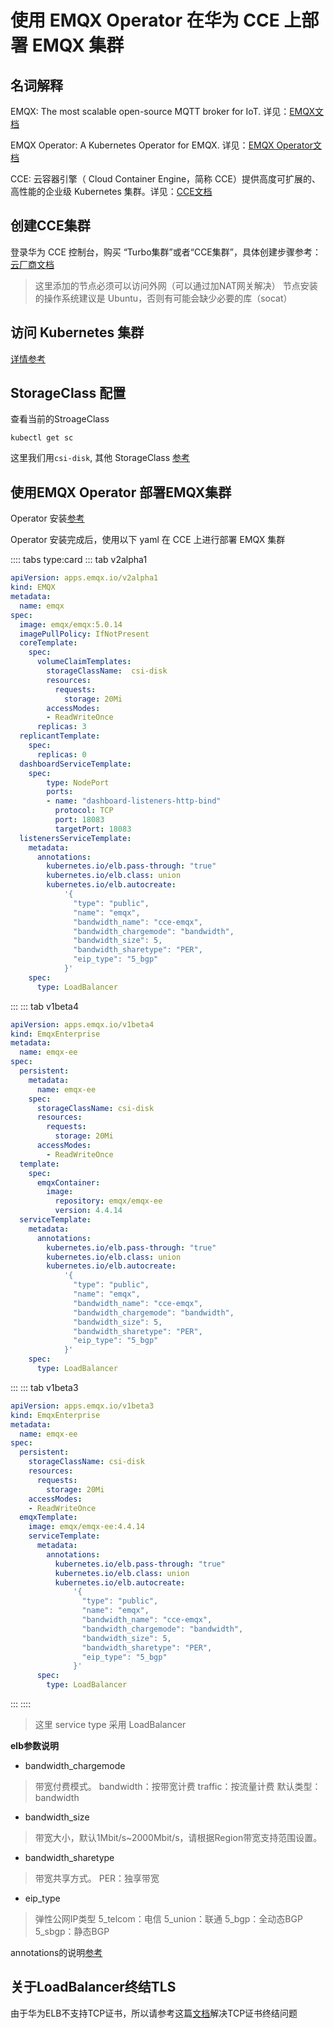 # 使用 EMQX Operator 在华为 CCE 上部署 EMQX 集群

## 名词解释

EMQX: The most scalable open-source MQTT broker for IoT. 详见：[EMQX文档](https://github.com/emqx/emqx)

EMQX Operator: A Kubernetes Operator for EMQX. 详见：[EMQX Operator文档](https://github.com/emqx/emqx-operator)

CCE: 云容器引擎（ Cloud Container Engine，简称 CCE）提供高度可扩展的、高性能的企业级 Kubernetes 集群。详见：[CCE文档](https://support.huaweicloud.com/cce/index.html)

## 创建CCE集群

登录华为 CCE 控制台，购买 “Turbo集群”或者“CCE集群”，具体创建步骤参考：[云厂商文档](https://support.huaweicloud.com/qs-cce/cce_qs_0008.html?utm_source=cce_Growth_map&utm_medium=display&utm_campaign=help_center&utm_content=Growth_map)

> 这里添加的节点必须可以访问外网（可以通过加NAT网关解决）
节点安装的操作系统建议是 Ubuntu，否则有可能会缺少必要的库（socat）

## 访问 Kubernetes 集群
[详情参考](https://support.huaweicloud.com/usermanual-cce/cce_01_0107.html)

## StorageClass 配置

查看当前的StroageClass

```shell
kubectl get sc
```

这里我们用`csi-disk`, 其他 StorageClass [参考](https://support.huaweicloud.com/usermanual-cce/cce_10_0380.html)

## 使用EMQX Operator 部署EMQX集群

Operator 安装[参考](https://github.com/emqx/emqx-operator/blob/main/docs/en_US/getting-started/getting-started.md)

Operator 安装完成后，使用以下 yaml 在 CCE 上进行部署 EMQX 集群

:::: tabs type:card 
::: tab v2alpha1

```yaml
apiVersion: apps.emqx.io/v2alpha1
kind: EMQX
metadata:
  name: emqx
spec:
  image: emqx/emqx:5.0.14
  imagePullPolicy: IfNotPresent
  coreTemplate:
    spec:
      volumeClaimTemplates:
        storageClassName:  csi-disk
        resources:
          requests:
            storage: 20Mi
        accessModes:
        - ReadWriteOnce
      replicas: 3
  replicantTemplate:
    spec:
      replicas: 0
  dashboardServiceTemplate:
    spec:
        type: NodePort
        ports:
        - name: "dashboard-listeners-http-bind"
          protocol: TCP
          port: 18083
          targetPort: 18083
  listenersServiceTemplate:
    metadata:
      annotations:
        kubernetes.io/elb.pass-through: "true"
        kubernetes.io/elb.class: union
        kubernetes.io/elb.autocreate:
            '{
              "type": "public",
              "name": "emqx",
              "bandwidth_name": "cce-emqx",
              "bandwidth_chargemode": "bandwidth",
              "bandwidth_size": 5,
              "bandwidth_sharetype": "PER",
              "eip_type": "5_bgp"
            }'
    spec:
      type: LoadBalancer
```
::: 
::: tab v1beta4

```yaml
apiVersion: apps.emqx.io/v1beta4
kind: EmqxEnterprise
metadata:
  name: emqx-ee
spec:
  persistent:
    metadata:
      name: emqx-ee
    spec:
      storageClassName: csi-disk
      resources:
        requests:
          storage: 20Mi
      accessModes:
        - ReadWriteOnce
  template:
    spec:
      emqxContainer:
        image: 
          repository: emqx/emqx-ee
          version: 4.4.14
  serviceTemplate:
    metadata:
      annotations:
        kubernetes.io/elb.pass-through: "true"
        kubernetes.io/elb.class: union
        kubernetes.io/elb.autocreate:
            '{
              "type": "public",
              "name": "emqx",
              "bandwidth_name": "cce-emqx",
              "bandwidth_chargemode": "bandwidth",
              "bandwidth_size": 5,
              "bandwidth_sharetype": "PER",
              "eip_type": "5_bgp"
            }'
    spec:
      type: LoadBalancer
```
::: 
::: tab v1beta3

```yaml
apiVersion: apps.emqx.io/v1beta3
kind: EmqxEnterprise
metadata:
  name: emqx-ee
spec:
  persistent:
    storageClassName: csi-disk
    resources:
      requests:
        storage: 20Mi
    accessModes:
    - ReadWriteOnce
  emqxTemplate:
    image: emqx/emqx-ee:4.4.14
    serviceTemplate:
      metadata:
        annotations:
          kubernetes.io/elb.pass-through: "true"
          kubernetes.io/elb.class: union
          kubernetes.io/elb.autocreate:
              '{
                "type": "public",
                "name": "emqx",
                "bandwidth_name": "cce-emqx",
                "bandwidth_chargemode": "bandwidth",
                "bandwidth_size": 5,
                "bandwidth_sharetype": "PER",
                "eip_type": "5_bgp"
              }'
      spec:
        type: LoadBalancer
```
::: 
::::

> 这里 service type 采用 LoadBalancer

**elb参数说明**

- bandwidth_chargemode
> 带宽付费模式。
bandwidth：按带宽计费
traffic：按流量计费
默认类型：bandwidth

- bandwidth_size
> 带宽大小，默认1Mbit/s~2000Mbit/s，请根据Region带宽支持范围设置。

- bandwidth_sharetype
> 带宽共享方式。
PER：独享带宽

- eip_type
> 弹性公网IP类型
5_telcom：电信
5_union：联通
5_bgp：全动态BGP
5_sbgp：静态BGP

annotations的说明[参考](https://support.huaweicloud.com/usermanual-cce/cce_10_0252.html)

## 关于LoadBalancer终结TLS

由于华为ELB不支持TCP证书，所以请参考这篇[文档](https://github.com/emqx/emqx-operator/discussions/312)解决TCP证书终结问题
